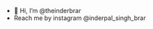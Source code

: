 - 👋 Hi, I’m @theinderbrar
- Reach me by instagram @inderpal_singh_brar

<!---
theinderbrar/theinderbrar is a ✨ special ✨ repository because its `README.md` (this file) appears on your GitHub profile.
You can click the Preview link to take a look at your changes.
--->
